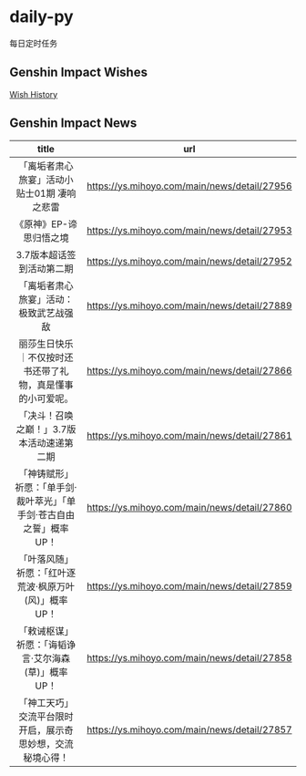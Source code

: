 # daily-py
每日定时任务


## Genshin Impact Wishes
[Wish History](./genshin_impact_wish.md)


## Genshin Impact News

| title | url |
|:---:|:---:|
| 「离垢者肃心旅宴」活动小贴士01期  凄响之悲雷 | https://ys.mihoyo.com/main/news/detail/27956 |
| 《原神》EP-谛思归悟之境 | https://ys.mihoyo.com/main/news/detail/27953 |
| 3.7版本超话签到活动第二期 | https://ys.mihoyo.com/main/news/detail/27952 |
| 「离垢者肃心旅宴」活动：极致武艺战强敌 | https://ys.mihoyo.com/main/news/detail/27889 |
| 丽莎生日快乐｜不仅按时还书还带了礼物，真是懂事的小可爱呢。 | https://ys.mihoyo.com/main/news/detail/27866 |
| 「决斗！召唤之巅！」3.7版本活动速递第二期 | https://ys.mihoyo.com/main/news/detail/27861 |
| 「神铸赋形」祈愿：「单手剑·裁叶萃光」「单手剑·苍古自由之誓」概率UP！ | https://ys.mihoyo.com/main/news/detail/27860 |
| 「叶落风随」祈愿：「红叶逐荒波·枫原万叶(风)」概率UP！ | https://ys.mihoyo.com/main/news/detail/27859 |
| 「敕诫枢谋」祈愿：「诲韬诤言·艾尔海森(草)」概率UP！ | https://ys.mihoyo.com/main/news/detail/27858 |
| 「神工天巧」交流平台限时开启，展示奇思妙想，交流秘境心得！ | https://ys.mihoyo.com/main/news/detail/27857 |


